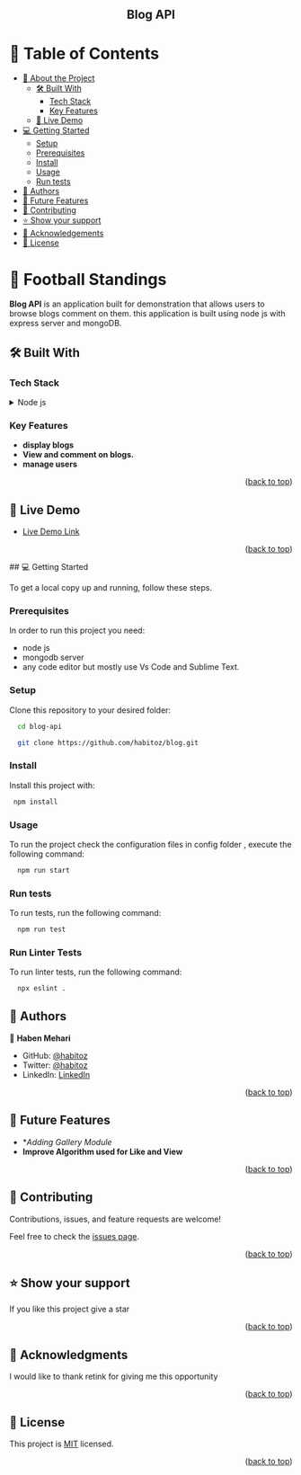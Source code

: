 <div align="center">

  <h2><b>Blog API</b></h2>

</div>

# 📗 Table of Contents

- [📖 About the Project](#about-project)
  - [🛠️ Built With](#built-with)
    - [Tech Stack](#tech-stack)
    - [Key Features](#key-features)
  - [🚀 Live Demo](#live-demo)
- [💻 Getting Started](#getting-started)
  - [Setup](#setup)
  - [Prerequisites](#prerequisites)
  - [Install](#install)
  - [Usage](#usage)
  - [Run tests](#run-tests)
- [👥 Authors](#authors)
- [🔭 Future Features](#future-features)
- [🤝 Contributing](#contributing)
- [⭐ Show your support](#support)
- [🙏 Acknowledgements](#acknowledgements)
- [📝 License](#license)

# 📖 Football Standings <a name="about-project"></a>

**Blog API** is an application built for demonstration that allows users to browse blogs comment on them. this application is built using node js with express server and mongoDB.

## 🛠️ Built With <a name="built-with"></a>

### Tech Stack <a name="tech-stack"></a>

<details>
  <summary>Node js</summary>
  <ul>
    <li><a href="https://nodejs.org/en">Node JS</a></li>
  </ul>
</details>

### Key Features

- **display blogs**
- **View and comment on blogs.**
- **manage users**

<p align="right">(<a href="#readme-top">back to top</a>)</p>

## 🚀 Live Demo <a name="live-demo"></a>

- [Live Demo Link](https://football-standing.onrender.com)

<p align="right">(<a href="#readme-top">back to top</a>)</p>
## 💻 Getting Started

To get a local copy up and running, follow these steps.

### Prerequisites

In order to run this project you need:

- node js
- mongodb server
- any code editor but mostly use Vs Code and Sublime Text.

### Setup

Clone this repository to your desired folder:

```sh
  cd blog-api

  git clone https://github.com/habitoz/blog.git

```

### Install

Install this project with:

```sh
 npm install
```

### Usage

To run the project check the configuration files in config folder , execute the following command:

```sh
  npm run start
```

### Run tests

To run tests, run the following command:

```sh
  npm run test
```

### Run Linter Tests

To run linter tests, run the following command:

```sh
  npx eslint .
```

## 👥 Authors <a name="authors"></a>

👤 **Haben Mehari**

- GitHub: [@habitoz](https://github.com/habitoz)
- Twitter: [@habitoz](https://twitter.com/habitoz)
- LinkedIn: [LinkedIn](https://www.linkedin.com/in/habitoz/)

<p align="right">(<a href="#readme-top">back to top</a>)</p>

## 🔭 Future Features <a name="future-features"></a>

- \*_Adding Gallery Module_
- **Improve Algorithm used for Like and View**

<p align="right">(<a href="#readme-top">back to top</a>)</p>

## 🤝 Contributing <a name="contributing"></a>

Contributions, issues, and feature requests are welcome!

Feel free to check the [issues page](../../issues/).

<p align="right">(<a href="#readme-top">back to top</a>)</p>

## ⭐️ Show your support <a name="support"></a>

If you like this project give a star

<p align="right">(<a href="#readme-top">back to top</a>)</p>

## 🙏 Acknowledgments <a name="acknowledgements"></a>

I would like to thank retink for giving me this opportunity

<p align="right">(<a href="#readme-top">back to top</a>)</p>

## 📝 License

This project is [MIT](./MIT.md) licensed.

<p align="right">(<a href="#readme-top">back to top</a>)</p>

